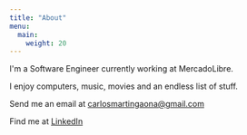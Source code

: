 ```yaml
---
title: "About"
menu:
  main:
    weight: 20
---
```



I'm a Software Engineer currently working at MercadoLibre. 

I enjoy computers, music, movies and an endless list of stuff.

Send me an email at carlosmartingaona@gmail.com 

Find me at [LinkedIn](https://www.linkedin.com/in/cargaona/)

